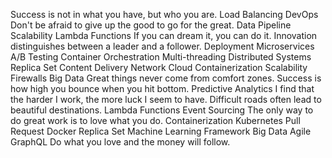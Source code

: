 Success is not in what you have, but who you are. Load Balancing DevOps Don't be afraid to give up the good to go for the great. Data Pipeline Scalability Lambda Functions If you can dream it, you can do it. Innovation distinguishes between a leader and a follower. Deployment Microservices A/B Testing Container Orchestration Multi-threading Distributed Systems
Replica Set Content Delivery Network Cloud Containerization Scalability Firewalls Big Data Great things never come from comfort zones.
Success is how high you bounce when you hit bottom. Predictive Analytics I find that the harder I work, the more luck I seem to have. Difficult roads often lead to beautiful destinations. Lambda Functions
Event Sourcing The only way to do great work is to love what you do. Containerization Kubernetes Pull Request Docker Replica Set Machine Learning
Framework Big Data Agile GraphQL Do what you love and the money will follow.

